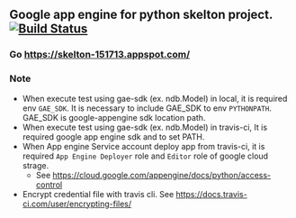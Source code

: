 Google app engine for python skelton project. [![Build Status](https://travis-ci.org/arvelt/google-appengine-python-skelton.svg?branch=master)](https://travis-ci.org/arvelt/google-appengine-python-skelton)
---
### Go https://skelton-151713.appspot.com/

### Note
- When execute test using gae-sdk (ex. ndb.Model) in local, it is required env `GAE_SDK`. It is necessary to include GAE_SDK to env `PYTHONPATH`. GAE_SDK is google-appengine sdk location path.
- When execute test using gae-sdk (ex. ndb.Model) in travis-ci, It is required google app engine sdk and to set PATH.
- When App engine Service account deploy app from travis-ci, it is required `App Engine Deployer` role and `Editor` role of google cloud strage.
  - See https://cloud.google.com/appengine/docs/python/access-control
- Encrypt credential file with travis cli. See https://docs.travis-ci.com/user/encrypting-files/
